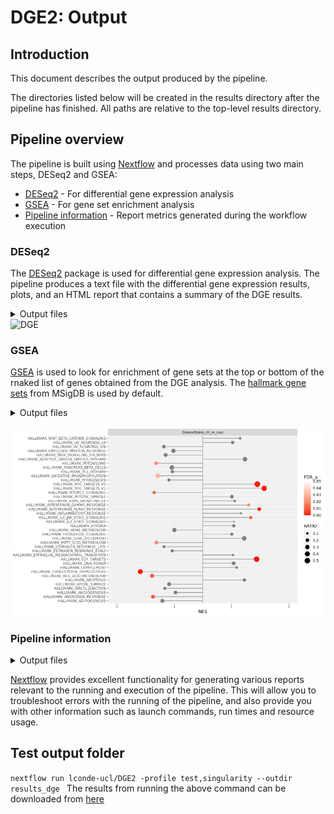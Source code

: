 # DGE2: Output

## Introduction

This document describes the output produced by the pipeline.

The directories listed below will be created in the results directory after the pipeline has finished. All paths are relative to the top-level results directory.

<!-- TODO nf-core: Write this documentation describing your workflow's output -->

## Pipeline overview

The pipeline is built using [Nextflow](https://www.nextflow.io/) and processes data using two main steps, DESeq2 and GSEA:

- [DESeq2](#deseq2) - For differential gene expression analysis
- [GSEA](#gsea) - For gene set enrichment analysis
- [Pipeline information](#pipeline-information) - Report metrics generated during the workflow execution

### DESeq2

The [DESeq2](https://bioconductor.org/packages/release/bioc/html/DESeq2.html) package is used for differential gene expression analysis. The pipeline produces a text file with the differential gene expression results, plots, and an HTML report that contains a summary of the DGE results.

<details markdown="1">
<summary>Output files</summary>

- `DGE2_PlotsAndFiles/`
  - `PCAplot.png`: PCA plot
  - `Condition_treatment_vs_control/`: There will be one "Condition_treatment_vs_control" folder per comparison (e.g. contrast), containing a file and several plots:
    - Condition_treatment_vs_control_VolcanoPlot.png
    - Condition_treatment_vs_control_MAplot.png
    - Condition_treatment_vs_control_heatmap.png
    - Condition_treatment_vs_control_results.txt
- `DGE2_report/`
  - `DGE2.html`: HTML report containing a summary of the DGE results, including the files and plots above
</details>

<img src="images/dge_report" alt="DGE" width="300"/>


### GSEA

[GSEA](http://software.broadinstitute.org/gsea/index.jsp) is used to look for enrichment of gene sets at the top or bottom of the rnaked list of genes obtained from the DGE analysis. The [hallmark gene
sets](http://software.broadinstitute.org/gsea/msigdb/collections.jsp) from MSigDB is used by default.

<details markdown="1">
<summary>Output files</summary>

- `GSEA/`
  - `Condition_treatment_vs_control/`: There will be one "Condition_treatment_vs_control" folder per comparison (e.g. contrast), containing a folder with the typical results obtained from running GSEA, as well as a plot that summarizes the results:
    - gsea_results/my_analysis.GseaPreranked.xxxxxxxxxxxxx
    - gsea_plot.png
</details>

![gsea](images/gsea_plot.png)


### Pipeline information

<details markdown="1">
<summary>Output files</summary>

- `pipeline_info/`
  - Reports generated by Nextflow: `execution_report.html`, `execution_timeline.html`, `execution_trace.txt` and `pipeline_dag.dot`/`pipeline_dag.svg`.
  - Reports generated by the pipeline: `pipeline_report.html`, `pipeline_report.txt` and `software_versions.yml`. The `pipeline_report*` files will only be present if the `--email` / `--email_on_fail` parameter's are used when running the pipeline.
  - Reformatted samplesheet files used as input to the pipeline: `samplesheet.valid.csv`.
  - Parameters used by the pipeline run: `params.json`.

</details>

[Nextflow](https://www.nextflow.io/docs/latest/tracing.html) provides excellent functionality for generating various reports relevant to the running and execution of the pipeline. This will allow you to troubleshoot errors with the running of the pipeline, and also provide you with other information such as launch commands, run times and resource usage.


## Test output folder

`nextflow run lconde-ucl/DGE2 -profile test,singularity --outdir results_dge
`
The results from running the above command can be downloaded from [here](https://downgit.evecalm.com/#/home?url=https://github.com/lconde-ucl/DGE2/tree/master/assets/test_datasets/results_dge)






